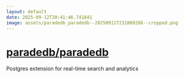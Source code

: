 ```yaml
---
layout: default
date: 2025-09-12T20:41:46.741841
image: assets/paradedb_paradedb--20250911T232809286--cropped.png
---
```


# [paradedb/paradedb](https://github.com/paradedb/paradedb)

Postgres extension for real-time search and analytics
